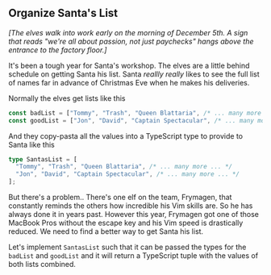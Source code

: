 ## Organize Santa's List

_\[The elves walk into work early on the morning of December 5th. A sign that reads "we're all about passion, not just paychecks" hangs above the entrance to the factory floor.\]_

It's been a tough year for Santa's workshop. The elves are a little behind schedule on getting Santa his list. Santa _reallly really_ likes to see the full list of names far in advance of Christmas Eve when he makes his deliveries.

Normally the elves get lists like this

```ts
const badList = ["Tommy", "Trash", "Queen Blattaria", /* ... many more ... */];
const goodList = ["Jon", "David", "Captain Spectacular", /* ... many more ... */];
```

And they copy-pasta all the values into a TypeScript type to provide to Santa like this

```ts
type SantasList = [
  "Tommy", "Trash", "Queen Blattaria", /* ... many more ... */
  "Jon", "David", "Captain Spectacular", /* ... many more ... */
];
```

But there's a problem.. There's one elf on the team, Frymagen, that constantly reminds the others how incredible his Vim skills are. So he has always done it in years past. However this year, Frymagen got one of those MacBook Pros without the escape key and his Vim speed is drastically reduced. We need to find a better way to get Santa his list.

Let's implement `SantasList` such that it can be passed the types for the `badList` and `goodList` and it will return a TypeScript tuple with the values of both lists combined.